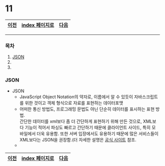 # 11

[이전](./10.md)|[index 페이지로](./00index.md) |[다음](./12.md)
---|---|---
<hr>

### 목차
1. [JSON](#JSON)
1.
1.

### JSON
- JSON
   + JavaScript Object Notation의 약자로, 이름에서 알 수 있듯이 자바스크립트를 위한 것이고 객체 형식으로 자료를 표현하는 데이터포맷
   + 어떠한 통신 방법도, 프로그래밍 문법도 아닌 단순히 데이터를 표시하는 표현 방법.<br>
    간단한 데이터를 xml보다 좀 더 간단하게 표현하기 위해 만든 것으로, XML보다 기능이 적어서 파싱도 빠르고 간단하기 때문에 클라이언트 사이드, 특히 모 바일에서 더욱 유용함. 또한 서버 입장에서도 유용하기 때문에 많은 서비스들이 XML보다는 JSON을 권장함.(더 자세한 설명은 [공식 사이트](http://json.org/json-ko.html) 참조.
  - 
  
[이전](./10.md)|[index 페이지로](./00index.md) |[다음](./12.md)
---|---|---
